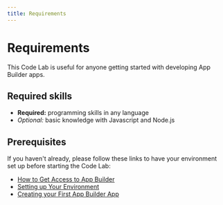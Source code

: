 ```yaml
---
title: Requirements
---
```


# Requirements

This Code Lab is useful for anyone getting started with developing App Builder apps.

## Required skills

* **Required:** programming skills in any language
* *Optional:* basic knowledge with Javascript and Node.js

## Prerequisites

If you haven't already, please follow these links to have your environment set up before starting the Code Lab:

* [How to Get Access to App Builder](../../get_started/app_builder_get_started/set-up.md#access-and-credentials)
* [Setting up Your Environment](../../get_started/app_builder_get_started/set-up.md#local-environment-setup)
* [Creating your First App Builder App](../../get_started/app_builder_get_started/first-app.md)
